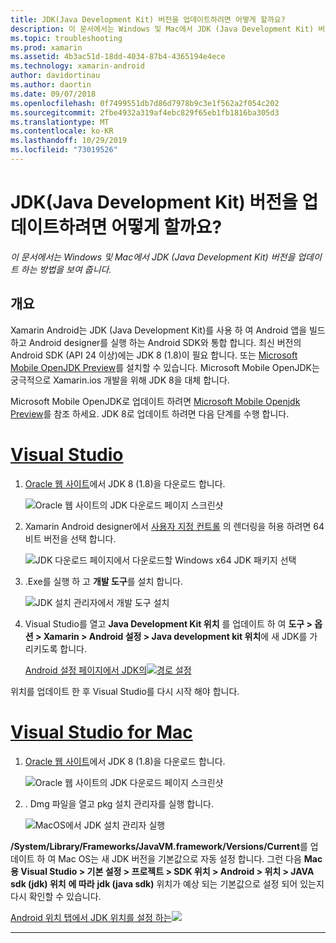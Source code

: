 ```yaml
---
title: JDK(Java Development Kit) 버전을 업데이트하려면 어떻게 할까요?
description: 이 문서에서는 Windows 및 Mac에서 JDK (Java Development Kit) 버전을 업데이트 하는 방법을 보여 줍니다.
ms.topic: troubleshooting
ms.prod: xamarin
ms.assetid: 4b3ac51d-18dd-4034-87b4-4365194e4ece
ms.technology: xamarin-android
author: davidortinau
ms.author: daortin
ms.date: 09/07/2018
ms.openlocfilehash: 0f7499551db7d86d7978b9c3e1f562a2f054c202
ms.sourcegitcommit: 2fbe4932a319af4ebc829f65eb1fb1816ba305d3
ms.translationtype: MT
ms.contentlocale: ko-KR
ms.lasthandoff: 10/29/2019
ms.locfileid: "73019526"
---
```

# <a name="how-do-i-update-the-java-development-kit-jdk-version"></a>JDK(Java Development Kit) 버전을 업데이트하려면 어떻게 할까요?

_이 문서에서는 Windows 및 Mac에서 JDK (Java Development Kit) 버전을 업데이트 하는 방법을 보여 줍니다._

## <a name="overview"></a>개요

Xamarin Android는 JDK (Java Development Kit)를 사용 하 여 Android 앱을 빌드하고 Android designer를 실행 하는 Android SDK와 통합 합니다. 최신 버전의 Android SDK (API 24 이상)에는 JDK 8 (1.8)이 필요 합니다. 또는 [Microsoft Mobile OpenJDK Preview](~/android/get-started/installation/openjdk.md)를 설치할 수 있습니다. Microsoft Mobile OpenJDK는 궁극적으로 Xamarin.ios 개발을 위해 JDK 8을 대체 합니다.

Microsoft Mobile OpenJDK로 업데이트 하려면 [Microsoft Mobile Openjdk Preview](~/android/get-started/installation/openjdk.md)를 참조 하세요. JDK 8로 업데이트 하려면 다음 단계를 수행 합니다.

# <a name="visual-studiotabwindows"></a>[Visual Studio](#tab/windows)

1. [Oracle 웹 사이트](https://www.oracle.com/technetwork/java/javase/downloads/index.html)에서 JDK 8 (1.8)을 다운로드 합니다.

    ![Oracle 웹 사이트의 JDK 다운로드 페이지 스크린샷](update-jdk-images/image1.png)

2. Xamarin Android designer에서 [사용자 지정 컨트롤](https://github.com/xamarin/release-notes-archive/blob/master/release-notes/vs/xamarin.vs_4/xamarin.vs_4.2/index.md#androiddesignercustomcontrols) 의 렌더링을 허용 하려면 64 비트 버전을 선택 합니다.

    ![JDK 다운로드 페이지에서 다운로드할 Windows x64 JDK 패키지 선택](update-jdk-images/image2.png)

3. .Exe를 실행 하 고 **개발 도구**를 설치 합니다.

    ![JDK 설치 관리자에서 개발 도구 설치](update-jdk-images/image3.png)

4. Visual Studio를 열고 **Java Development Kit 위치** 를 업데이트 하 여 **도구 > 옵션 > Xamarin > Android 설정 > Java development kit 위치**에 새 JDK를 가리키도록 합니다.

    [Android 설정 페이지에서 JDK의![경로 설정](update-jdk-images/image4-sml.png)](update-jdk-images/image4.png#lightbox)

위치를 업데이트 한 후 Visual Studio를 다시 시작 해야 합니다.

# <a name="visual-studio-for-mactabmacos"></a>[Visual Studio for Mac](#tab/macos)

1. [Oracle 웹 사이트](https://www.oracle.com/technetwork/java/javase/downloads/index.html)에서 JDK 8 (1.8)을 다운로드 합니다.

    ![Oracle 웹 사이트의 JDK 다운로드 페이지 스크린샷](update-jdk-images/image1.png)

2. . Dmg 파일을 열고 pkg 설치 관리자를 실행 합니다.

    ![MacOS에서 JDK 설치 관리자 실행](update-jdk-images/image5.png)

**/System/Library/Frameworks/JavaVM.framework/Versions/Current**를 업데이트 하 여 Mac OS는 새 JDK 버전을 기본값으로 자동 설정 합니다. 그런 다음 **Mac용 Visual Studio > 기본 설정 > 프로젝트 > SDK 위치 > Android > 위치 > JAVA sdk (jdk) 위치** **에 따라** **jdk (java sdk)** 위치가 예상 되는 기본값으로 설정 되어 있는지 다시 확인할 수 있습니다.

[Android 위치 탭에서 JDK 위치를 설정 하는![](update-jdk-images/image6-sml.png)](update-jdk-images/image6.png#lightbox)

-----
